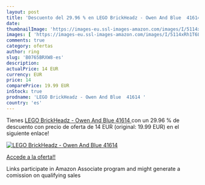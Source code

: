 ```yaml
---
layout: post
title: 'Descuento del 29.96 % en LEGO BrickHeadz - Owen And Blue  41614 '
date: 
thumbnailImage: 'https://images-eu.ssl-images-amazon.com/images/I/5114xRh1T6L._SL200_.jpg'
images: [ 'https://images-eu.ssl-images-amazon.com/images/I/5114xRh1T6L._SL200_.jpg' ]
comments: true
category: ofertas
author: ring
slug: 'B0765BRXW8-es'
description:
actualPrice: 14 EUR
currency: EUR
price: 14
comparePrice: 19.99 EUR
inStock: true
prodname: 'LEGO BrickHeadz - Owen And Blue  41614 '
country: 'es'
---
```


Tienes [LEGO BrickHeadz - Owen And Blue  41614 ](https://www.amazon.es/dp/B0765BRXW8/?tag=tolees-21) con un 29.96 % de descuento con precio de oferta de 14 EUR (original: 19.99 EUR) en el siguiente enlace!

[![LEGO BrickHeadz - Owen And Blue  41614 ](https://images-eu.ssl-images-amazon.com/images/I/5114xRh1T6L._SL200_.jpg)](https://www.amazon.es/dp/B0765BRXW8/?tag=tolees-21)

[Accede a la oferta!!](https://www.amazon.es/dp/B0765BRXW8/?tag=tolees-21)

Links participate in Amazon Associate program and might generate a comission on qualifying sales


